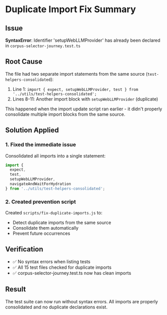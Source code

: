 # Duplicate Import Fix Summary

## Issue
**SyntaxError**: Identifier 'setupWebLLMProvider' has already been declared in `corpus-selector-journey.test.ts`

## Root Cause
The file had two separate import statements from the same source (`test-helpers-consolidated`):
1. Line 1: `import { expect, setupWebLLMProvider, test } from '../utils/test-helpers-consolidated';`
2. Lines 8-11: Another import block with `setupWebLLMProvider` (duplicate)

This happened when the import update script ran earlier - it didn't properly consolidate multiple import blocks from the same source.

## Solution Applied

### 1. Fixed the immediate issue
Consolidated all imports into a single statement:
```typescript
import { 
  expect, 
  test,
  setupWebLLMProvider,
  navigateAndWaitForHydration
} from '../utils/test-helpers-consolidated';
```

### 2. Created prevention script
Created `scripts/fix-duplicate-imports.js` to:
- Detect duplicate imports from the same source
- Consolidate them automatically
- Prevent future occurrences

## Verification
- ✅ No syntax errors when listing tests
- ✅ All 15 test files checked for duplicate imports
- ✅ corpus-selector-journey.test.ts now has clean imports

## Result
The test suite can now run without syntax errors. All imports are properly consolidated and no duplicate declarations exist.